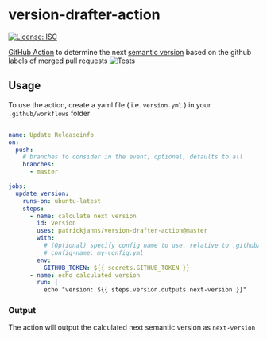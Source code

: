 # version-drafter-action

[![License: ISC](https://img.shields.io/github/license/patrickjahns/version-drafter-action)](LICENSE)

[GitHub Action](https://github.com/features/actions) to determine the next [semantic version](https://semver.org/) based  on the github labels of merged pull requests
![Tests](https://github.com/patrickjahns/version-drafter-action/workflows/Tests/badge.svg?event=push)

## Usage

To use the action, create a yaml file ( i.e. `version.yml` ) in your `.github/workflows` folder 

```yaml

name: Update Releaseinfo
on:
  push:
    # branches to consider in the event; optional, defaults to all
    branches:
      - master

jobs:
  update_version:
    runs-on: ubuntu-latest
    steps:
      - name: calculate next version
        id: version
        uses: patrickjahns/version-drafter-action@master
        with:
          # (Optional) specify config name to use, relative to .github/. Default: version-drafter.yml
          # config-name: my-config.yml
        env:
          GITHUB_TOKEN: ${{ secrets.GITHUB_TOKEN }}
      - name: echo calculated version
        run: |
          echo "version: ${{ steps.version.outputs.next-version }}"
``` 

### Output

The action will output the calculated next semantic version as `next-version`